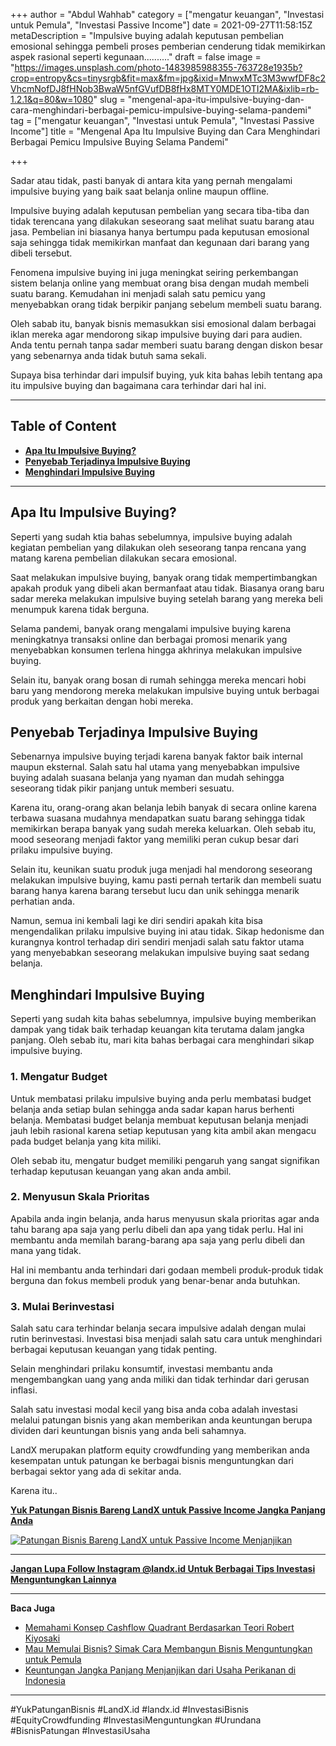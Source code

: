 +++
author = "Abdul Wahhab"
category = ["mengatur keuangan", "Investasi untuk Pemula", "Investasi Passive Income"]
date = 2021-09-27T11:58:15Z
metaDescription = "Impulsive buying adalah keputusan pembelian emosional sehingga pembeli proses pemberian cenderung tidak memikirkan aspek rasional seperti kegunaan.........."
draft = false
image = "https://images.unsplash.com/photo-1483985988355-763728e1935b?crop=entropy&cs=tinysrgb&fit=max&fm=jpg&ixid=MnwxMTc3M3wwfDF8c2VhcmNofDJ8fHNob3BwaW5nfGVufDB8fHx8MTY0MDE1OTI2MA&ixlib=rb-1.2.1&q=80&w=1080"
slug = "mengenal-apa-itu-impulsive-buying-dan-cara-menghindari-berbagai-pemicu-impulsive-buying-selama-pandemi"
tag = ["mengatur keuangan", "Investasi untuk Pemula", "Investasi Passive Income"]
title = "Mengenal Apa Itu Impulsive Buying dan Cara Menghindari Berbagai Pemicu Impulsive Buying Selama Pandemi"

+++


Sadar atau tidak, pasti banyak di antara kita yang pernah mengalami impulsive buying yang baik saat belanja online maupun offline.

Impulsive buying adalah keputusan pembelian yang secara tiba-tiba dan tidak terencana yang dilakukan seseorang saat melihat suatu barang atau jasa. Pembelian ini biasanya hanya bertumpu pada keputusan emosional saja sehingga tidak memikirkan manfaat dan kegunaan dari barang yang dibeli tersebut.

Fenomena impulsive buying ini juga meningkat seiring perkembangan sistem belanja online yang membuat orang bisa dengan mudah membeli suatu barang. Kemudahan ini menjadi salah satu pemicu yang menyebabkan orang tidak berpikir panjang sebelum membeli suatu barang.

Oleh sabab itu, banyak bisnis memasukkan sisi emosional dalam berbagai iklan mereka agar mendorong sikap impulsive buying dari para audien. Anda tentu pernah tanpa sadar memberi suatu barang dengan diskon besar yang sebenarnya anda tidak butuh sama sekali.

Supaya bisa terhindar dari impulsif buying, yuk kita bahas lebih tentang apa itu impulsive buying dan bagaimana cara terhindar dari hal ini.

---

## Table of Content

* **[Apa Itu Impulsive Buying?](#apa-itu-impulsive-buying)**
* **[Penyebab Terjadinya Impulsive Buying](#penyebab-terjadinya-impulsive-buying)**
* **[Menghindari Impulsive Buying](#menghindari-impulsive-buying )**

---

## Apa Itu Impulsive Buying?

Seperti yang sudah ktia bahas sebelumnya, impulsive buying adalah kegiatan pembelian yang dilakukan oleh seseorang tanpa rencana yang matang karena pembelian dilakukan secara emosional.

Saat melakukan impulsive buying, banyak orang tidak mempertimbangkan apakah produk yang dibeli akan bermanfaat atau tidak. Biasanya orang baru sadar mereka melakukan impulsive buying setelah barang yang mereka beli menumpuk karena tidak berguna.

Selama pandemi, banyak orang mengalami impulsive buying karena meningkatnya transaksi online dan berbagai promosi menarik yang menyebabkan konsumen terlena hingga akhrinya melakukan impulsive buying.

Selain itu, banyak orang bosan di rumah sehingga mereka mencari hobi baru yang mendorong mereka melakukan impulsive buying untuk berbagai produk yang berkaitan dengan hobi mereka.

## Penyebab Terjadinya Impulsive Buying

Sebenarnya impulsive buying terjadi karena banyak faktor baik internal maupun eksternal. Salah satu hal utama yang menyebabkan impulsive buying adalah suasana belanja yang nyaman dan mudah sehingga seseorang tidak pikir panjang untuk memberi sesuatu.

Karena itu, orang-orang akan belanja lebih banyak di secara online karena terbawa suasana mudahnya mendapatkan suatu barang sehingga tidak memikirkan berapa banyak yang sudah mereka keluarkan. Oleh sebab itu, mood seseorang menjadi faktor yang memiliki peran cukup besar dari prilaku impulsive buying.

Selain itu, keunikan suatu produk juga menjadi hal mendorong seseorang melakukan impulsive buying, kamu pasti pernah tertarik dan membeli suatu barang hanya karena barang tersebut lucu dan unik sehingga menarik perhatian anda.

Namun, semua ini kembali lagi ke diri sendiri apakah kita bisa mengendalikan prilaku impulsive buying ini atau tidak. Sikap hedonisme dan kurangnya kontrol terhadap diri sendiri menjadi salah satu faktor utama yang menyebabkan seseorang melakukan impulsive buying saat sedang belanja.

## Menghindari Impulsive Buying

Seperti yang sudah kita bahas sebelumnya, impulsive buying memberikan dampak yang tidak baik terhadap keuangan kita terutama dalam jangka panjang. Oleh sebab itu, mari kita bahas berbagai cara menghindari sikap impulsive buying.

### 1. Mengatur Budget

Untuk membatasi prilaku impulsive buying anda perlu membatasi budget belanja anda setiap bulan sehingga anda sadar kapan harus berhenti belanja. Membatasi budget belanja membuat keputusan belanja menjadi jauh lebih rasional karena setiap keputusan yang kita ambil akan mengacu pada budget belanja yang kita miliki.

Oleh sebab itu, mengatur budget memiliki pengaruh yang sangat signifikan terhadap keputusan keuangan yang akan anda ambil.

### 2. Menyusun Skala Prioritas

Apabila anda ingin belanja, anda harus menyusun skala prioritas agar anda tahu barang apa saja yang perlu dibeli dan apa yang tidak perlu. Hal ini membantu anda memilah barang-barang apa saja yang perlu dibeli dan mana yang tidak.

Hal ini membantu anda terhindari dari godaan membeli produk-produk tidak berguna dan fokus membeli produk yang benar-benar anda butuhkan.

### 3. Mulai Berinvestasi

Salah satu cara terhindar belanja secara impulsive adalah dengan mulai rutin berinvestasi. Investasi bisa menjadi salah satu cara untuk menghindari berbagai keputusan keuangan yang tidak penting.

Selain menghindari prilaku konsumtif, investasi membantu anda mengembangkan uang yang anda miliki dan tidak terhindar dari gerusan inflasi.

Salah satu investasi modal kecil yang bisa anda coba adalah investasi melalui patungan bisnis yang akan memberikan anda keuntungan berupa dividen dari keuntungan bisnis yang anda beli sahamnya.

LandX merupakan platform equity crowdfunding yang memberikan anda kesempatan untuk patungan ke berbagai bisnis menguntungkan dari berbagai sektor yang ada di sekitar anda.

Karena itu..

**[Yuk Patungan Bisnis Bareng LandX untuk Passive Income Jangka Panjang Anda](https://landx.id/project/)**

[![Patungan Bisnis Bareng LandX untuk Passive Income Menjanjikan](https://accountgram-production.sfo2.cdn.digitaloceanspaces.com/landx_ghost/2021/09/Equity-Crowdfunding-di-Indonesia-1--1.png)](https://landx.id/project/)

---

[**Jangan Lupa Follow Instagram @landx.id Untuk Berbagai Tips Investasi Menguntungkan Lainnya**](https://www.instagram.com/landx.id/?utm_medium=copy_link)

---

**Baca Juga**

* [Memahami Konsep Cashflow Quadrant Berdasarkan Teori Robert Kiyosaki](https://landx.id/blog/konsep-cashflow-quadrant-robert-kiyosaki/)
* [Mau Memulai Bisnis? Simak Cara Membangun Bisnis Menguntungkan untuk Pemula](https://landx.id/blog/mau-memulai-bisnis-simak-cara-membangun-bisnis-menguntungkan-untuk-pemula/)
* [Keuntungan Jangka Panjang Menjanjikan dari Usaha Perikanan di Indonesia](https://landx.id/blog/bisnis-perikanan-tangkap-di-indonesia/)

---

#YukPatunganBisnis    #LandX.id    #landx.id    #InvestasiBisnis    #EquityCrowdfunding    #InvestasiMenguntungkan    #Urundana    #BisnisPatungan    #InvestasiUsaha

